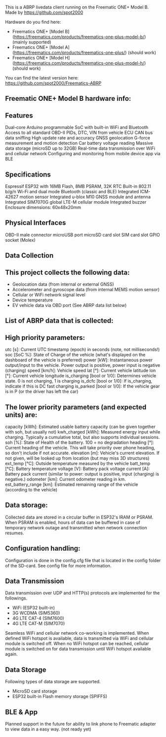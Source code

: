 This is a ABRP livedata client running on the Freematic ONE+ Model B.
Made by https://github.com/spot2000

Hardware do you find here:
* Freematics ONE+ [Model B] (https://freematics.com/products/freematics-one-plus-model-b/) (mainly supported)
* Freematics ONE+ [Model A] (https://freematics.com/products/freematics-one-plus/) (should work)
* Freematics ONE+ [Model H] (https://freematics.com/products/freematics-one-plus-model-h/) (should work)


You can find the latest version here:
https://github.com/spot2000/Freematics-ABRP

Freematic ONE+ Model B hardware info:
-------------------------------------
Features
--------
Dual-core Arduino programmable SoC with built-in WiFi and Bluetooth
Access to all standard OBD-II PIDs, DTC, VIN from vehicle ECU
CAN bus data sniffing
High update rate and accuracy GNSS geolocation
G-force measurement and motion detection
Car battery voltage reading
Massive data storage (microSD up to 32GB)
Real-time data transmission over WiFi and cellular network
Configuring and monitoring from mobile device app via BLE

Specifications
--------------
Espressif ESP32 with 16MB Flash, 8MB PSRAM, 32K RTC
Built-in 802.11 b/g/n Wi-Fi and dual mode Bluetooth (classic and BLE)
Integrated ICM-42627 motion sensor
Integrated u-blox M10 GNSS module and antenna
Integrated SIM7070G global LTE-M cellular module
Integrated buzzer
Enclosure dimensions: 60x48x20mm

Physical Interfaces
-------------------
OBD-II male connector
microUSB port
microSD card slot
SIM card slot
GPIO socket (Molex)

Data Collection
---------------

This project collects the following data:
-----------------------------------------
* Geolocation data (from internal or external GNSS) 
* Accelerometer and gyroscope data (from internal MEMS motion sensor)
* Cellular or WiFi network signal level
* Device temperature
* EV vehicle data via OBD port (See ABRP data list below)

List of ABRP data that is collected:
------------------------------------

High priority parameters:
-------------------------
utc [s]: Current UTC timestamp (epoch) in seconds (note, not milliseconds!)
soc [SoC %]: State of Charge of the vehicle (what's displayed on the dashboard of the vehicle is preferred)
power [kW]: Instantaneous power output/input to the vehicle. Power output is positive, power input is negative (charging)
speed [km/h]: Vehicle speed
lat [°]: Current vehicle latitude
lon [°]: Current vehicle longitude
is_charging [bool or 1/0]: Determines vehicle state. 0 is not charging, 1 is charging
is_dcfc [bool or 1/0]: If is_charging, indicate if this is DC fast charging
is_parked [bool or 1/0]: If the vehicle gear is in P (or the driver has left the car)

The lower priority parameters (and expected units) are:
-------------------------------------------------------
capacity [kWh]: Estimated usable battery capacity (can be given together with soh, but usually not)
kwh_charged [kWh]: Measured energy input while charging. Typically a cumulative total, but also supports individual sessions.
soh [%]: State of Health of the battery. 100 = no degradation
heading [°]: Current heading of the vehicle. This will take priority over phone heading, so don't include if not accurate.
elevation [m]: Vehicle's current elevation. If not given, will be looked up from location (but may miss 3D structures)
ext_temp [°C]: Outside temperature measured by the vehicle
batt_temp [°C]: Battery temperature
voltage [V]: Battery pack voltage
current [A]: Battery pack current (similar to power: output is positive, input (charging) is negative.)
odometer [km]: Current odometer reading in km.
est_battery_range [km]: Estimated remaining range of the vehicle (according to the vehicle)

Data storage:
-------------
Collected data are stored in a circular buffer in ESP32's IRAM or PSRAM. When PSRAM is enabled, hours of data can be buffered in case of temporary network outage and transmitted when network connection resumes.

Configuration handling:
-----------------------
Configuration is done in the config.cfg file that is located in the config folder of the SD-card.
See config file for more information.


Data Transmission
-----------------

Data transmission over UDP and HTTP(s) protocols are implemented for the followings.

* WiFi (ESP32 built-in)
* 3G WCDMA (SIM5360)
* 4G LTE CAT-4 (SIM7600)
* 4G LTE CAT-M (SIM7070)

Seamless WiFi and cellular network co-working is implemented. When defined WiFi hotspot is available, data is transmitted via WiFi and cellular module is switched off. When no WiFi hotspot can be reached, cellular module is switched on for data transmission until WiFi hotspot available again.

Data Storage
------------
Following types of data storage are supported.

* MicroSD card storage
* ESP32 built-in Flash memory storage (SPIFFS)

BLE & App
---------
Planned support in the future for ability to link phone to Freematic adapter to view data in a easy way. (not ready yet)
